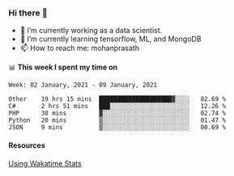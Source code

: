 ### Hi there 👋

- 🔭 I’m currently working as a data scientist.
- 🌱 I’m currently learning tensorflow, ML, and MongoDB
- 📫 How to reach me: mohanprasath

📊 **This week I spent my time on**
<!--START_SECTION:waka-->
```text
Week: 02 January, 2021 - 09 January, 2021

Other    19 hrs 15 mins  ████████████████████▓░░░░   82.69 % 
C#       2 hrs 51 mins   ███░░░░░░░░░░░░░░░░░░░░░░   12.26 % 
PHP      38 mins         ▓░░░░░░░░░░░░░░░░░░░░░░░░   02.74 % 
Python   20 mins         ▒░░░░░░░░░░░░░░░░░░░░░░░░   01.47 % 
JSON     9 mins          ▒░░░░░░░░░░░░░░░░░░░░░░░░   00.69 % 
```
<!--END_SECTION:waka-->

#### Resources
[Using Wakatime Stats](https://github.com/marketplace/actions/waka-readme)
